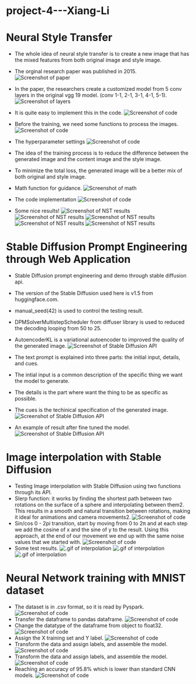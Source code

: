 # project-4---Xiang-Li 

# Neural Style Transfer

* The whole idea of neural style transfer is to create a new image that has the mixed features from both original image and style image.

* The orginal research paper was published in 2015.
![Screenshot of paper](powerpoint/NST_theory.png)

* In the paper, the researchers create a customized model from 5 conv layers in the original vgg 19 model. (conv 1-1, 2-1, 3-1, 4-1, 5-1).
![Screenshot of layers](powerpoint/chosen_layers.png)

* It is quite easy to implement this in the code.
![Screenshot of code](powerpoint/custom_vgg.png)

* Before the training, we need some functions to process the images.
![Screenshot of code](powerpoint/img_process.png)

* The hyperparameter settings
![Screenshot of code](powerpoint/hp_settings.png)

* The idea of the training process is to reduce the difference between the generated image and the content image and the style image.
* To minimize the total loss, the generated image will be a better mix of both original and style image.
* Math function for guidance.
![Screenshot of math](powerpoint/total_loss_f.png)
* The code implementation
![Screenshot of code](powerpoint/nst_code.png)

* Some nice results!
![Screenshot of NST results](database/test/jp+f3.png)
![Screenshot of NST results](database/test/s12+f2.png)
![Screenshot of NST results](database/test/s11+f3.png)
![Screenshot of NST results](database/test/mel1+vg.png)
![Screenshot of NST results](database/test/s14+f5.png)

# Stable Diffusion Prompt Engineering through Web Application

* Stable Diffusion prompt engineering and demo through stable diffusion api.
* The version of the Stable Diffusion used here is v1.5 from huggingface.com.
* manual_seed(42) is used to control the testing result.
* DPMSolverMultistepScheduler from diffuser library is used to reduced the decoding looping from 50 to 25.
* AutoencoderKL is a variational autoencoder to improved the quality of the generated image.
![Screenshot of Stable Diffusion API](powerpoint/sd_code1.png)

* The text prompt is explained into three parts: the initial input, details, and cues.
* The intial input is a common description of the specific thing we want the model to generate.
* The details is the part where want the thing to be as specific as possible.
* The cues is the techinical specification of the generated image.
![Screenshot of Stable Diffusion API](powerpoint/sd_code2.png)

* An example of result after fine tuned the model.
![Screenshot of Stable Diffusion API](powerpoint/sd_example.png)

# Image interpolation with Stable Diffusion

* Testing Image interpolation with Stable Diffusion using two functions through its API.
* Slerp function: it works by finding the shortest path between two rotations on the surface of a sphere and interpolating between them2. This results in a smooth and natural transition between rotations, making it ideal for animations and camera movements2.
![Screenshot of code](powerpoint/slerp.png)
* Sin/cos 0 - 2pi transition, start by moving from 0 to 2π and at each step we add the cosine of x and the sine of y to the result. Using this approach, at the end of our movement we end up with the same noise values ​​that we started with.
![Screenshot of code](powerpoint/interpolation_code.png)
* Some test results.
![.gif of interpolation](database/test/manchit_interpolation1.gif)
![.gif of interpolation](database/test/manchit_interpolation2.gif)
![.gif of interpolation](database/test/test_interpolation1.gif)

# Neural Network training with MNIST dataset

* The dataset is in .csv format, so it is read by Pyspark.
![Screenshot of code](powerpoint/mnist1.png)
* Transfer the dataframe to pandas dataframe.
![Screenshot of code](powerpoint/mnist2.png)
* Change the datatype of the dataframe from object to float32.
![Screenshot of code](powerpoint/mnist3.png)
* Assign the X training set and Y label.
![Screenshot of code](powerpoint/mnist4.png)
* Transform the data and assign labels, and assemble the model.
![Screenshot of code](powerpoint/mnist5.png)
* Transform the data and assign labels, and assemble the model.
![Screenshot of code](powerpoint/mnist5.png)
* Reaching an accuracy of 95.8% which is lower than standard CNN models.
![Screenshot of code](powerpoint/mnist6.png)